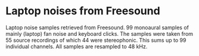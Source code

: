 # Laptop noises from Freesound

Laptop noise samples retrieved from Freesound. 99 monoaural samples of mainly (laptop) fan noise and keyboard clicks. The samples were taken from 55 source recordings of which 44 were stereophonic. This sums up to 99 individual channels. All samples are resampled to 48 kHz. 
